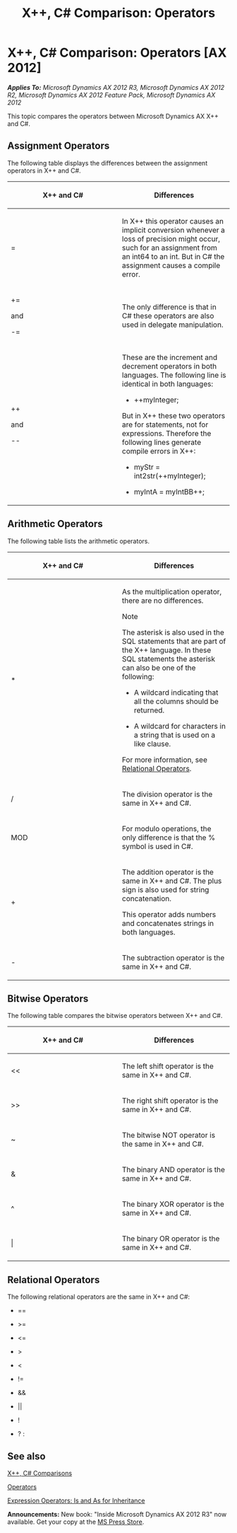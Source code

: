 ﻿---
title: 'X++, C# Comparison: Operators'
TOCTitle: 'X++, C# Comparison: Operators'
ms:assetid: bda4bc5d-93cc-48b6-bbd6-5d0e8029ebf3
ms:mtpsurl: https://msdn.microsoft.com/en-us/library/Cc967420(v=AX.60)
ms:contentKeyID: 35250038
ms.date: 05/18/2015
mtps_version: v=AX.60
---

# X++, C\# Comparison: Operators [AX 2012]


_**Applies To:** Microsoft Dynamics AX 2012 R3, Microsoft Dynamics AX 2012 R2, Microsoft Dynamics AX 2012 Feature Pack, Microsoft Dynamics AX 2012_

This topic compares the operators between Microsoft Dynamics AX X++ and C\#.

## Assignment Operators

The following table displays the differences between the assignment operators in X++ and C\#.

<table>
<colgroup>
<col style="width: 50%" />
<col style="width: 50%" />
</colgroup>
<thead>
<tr class="header">
<th><p>X++ and C#</p></th>
<th><p>Differences</p></th>
</tr>
</thead>
<tbody>
<tr class="odd">
<td><p>=</p></td>
<td><p>In X++ this operator causes an implicit conversion whenever a loss of precision might occur, such for an assignment from an int64 to an int. But in C# the assignment causes a compile error.</p></td>
</tr>
<tr class="even">
<td><p>+=</p>
<p>and</p>
<p>-=</p></td>
<td><p>The only difference is that in C# these operators are also used in delegate manipulation.</p></td>
</tr>
<tr class="odd">
<td><p>++</p>
<p>and</p>
<p>--</p></td>
<td><p>These are the increment and decrement operators in both languages. The following line is identical in both languages:</p>
<ul>
<li><p>++myInteger;</p></li>
</ul>
<p>But in X++ these two operators are for statements, not for expressions. Therefore the following lines generate compile errors in X++:</p>
<ul>
<li><p>myStr = int2str(++myInteger);</p></li>
<li><p>myIntA = myIntBB++;</p></li>
</ul></td>
</tr>
</tbody>
</table>


## Arithmetic Operators

The following table lists the arithmetic operators.

<table>
<colgroup>
<col style="width: 50%" />
<col style="width: 50%" />
</colgroup>
<thead>
<tr class="header">
<th><p>X++ and C#</p></th>
<th><p>Differences</p></th>
</tr>
</thead>
<tbody>
<tr class="odd">
<td><p>*</p></td>
<td><p>As the multiplication operator, there are no differences.</p>

> [!note]  
> <P>The asterisk is also used in the SQL statements that are part of the X++ language. In these SQL statements the asterisk can also be one of the following:
> <ul>
> <li><p>A wildcard indicating that all the columns should be returned.</p></li>
> <li><p>A wildcard for characters in a string that is used on a like clause.</p></li>
> </ul>
> For more information, see <a href="relational-operators.md">Relational Operators</a>.</P>

</td>
</tr>
<tr class="even">
<td><p>/</p></td>
<td><p>The division operator is the same in X++ and C#.</p></td>
</tr>
<tr class="odd">
<td><p>MOD</p></td>
<td><p>For modulo operations, the only difference is that the % symbol is used in C#.</p></td>
</tr>
<tr class="even">
<td><p>+</p></td>
<td><p>The addition operator is the same in X++ and C#. The plus sign is also used for string concatenation.</p>
<p>This operator adds numbers and concatenates strings in both languages.</p></td>
</tr>
<tr class="odd">
<td><p>-</p></td>
<td><p>The subtraction operator is the same in X++ and C#.</p></td>
</tr>
</tbody>
</table>


## Bitwise Operators

The following table compares the bitwise operators between X++ and C\#.

<table>
<colgroup>
<col style="width: 50%" />
<col style="width: 50%" />
</colgroup>
<thead>
<tr class="header">
<th><p>X++ and C#</p></th>
<th><p>Differences</p></th>
</tr>
</thead>
<tbody>
<tr class="odd">
<td><p>&lt;&lt;</p></td>
<td><p>The left shift operator is the same in X++ and C#.</p></td>
</tr>
<tr class="even">
<td><p>&gt;&gt;</p></td>
<td><p>The right shift operator is the same in X++ and C#.</p></td>
</tr>
<tr class="odd">
<td><p>~</p></td>
<td><p>The bitwise NOT operator is the same in X++ and C#.</p></td>
</tr>
<tr class="even">
<td><p>&amp;</p></td>
<td><p>The binary AND operator is the same in X++ and C#.</p></td>
</tr>
<tr class="odd">
<td><p>^</p></td>
<td><p>The binary XOR operator is the same in X++ and C#.</p></td>
</tr>
<tr class="even">
<td><p>|</p></td>
<td><p>The binary OR operator is the same in X++ and C#.</p></td>
</tr>
</tbody>
</table>


## Relational Operators

The following relational operators are the same in X++ and C\#:

  - \==

  - \>=

  - \<=

  - \>

  - \<

  - \!=

  - &&

  - ||

  - \!

  - ? :

## See also

[X++, C\# Comparisons](x-csharp-comparisons.md)

[Operators](operators.md)

[Expression Operators: Is and As for Inheritance](expression-operators-is-and-as-for-inheritance.md)

  
**Announcements:** New book: "Inside Microsoft Dynamics AX 2012 R3" now available. Get your copy at the [MS Press Store](https://www.microsoftpressstore.com/store/inside-microsoft-dynamics-ax-2012-r3-9780735685109).

